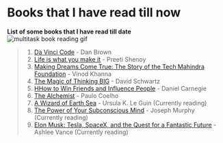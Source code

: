 # Books that I have read till now
**List of some books that I have read till date**  
![multitask book reading gif](https://media.giphy.com/media/craZZHkABpd9m/giphy.gif)
> 1. [Da Vinci Code](http://danbrown.com/the-davinci-code/) - Dan Brown 
> 2. [Life is what you make it](https://en.wikipedia.org/wiki/Life_Is_What_You_Make_It) - Preeti Shenoy
> 3. [Making Dreams Come True: The Story of the Tech Mahindra Foundation](http://journals.sagepub.com/doi/full/10.1177/2319510X15576275) - Vinod Khanna
> 4. [The Magic of Thinking BIG](http://fast24.ir/images/foot/1005.pdf) -  David Schwartz 
> 5. [HHow to Win Friends and Influence People](https://en.wikipedia.org/wiki/How_to_Win_Friends_and_Influence_People) - Daniel Carnegie 
> 6. [The Alchemist](https://www.pdfdrive.com/the-alchemist-by-paulo-coelho-e19035550.html) - Paulo Coelho
> 7. [A Wizard of Earth Sea](https://www.goodreads.com/book/show/13642.A_Wizard_of_Earthsea) - Ursula K. Le Guin (Currently reading)
> 8. [The Power of Your Subconscious Mind](https://www.law-of-attraction-haven.com/support-files/power-subconscious-mind.pdf) - Joseph Murphy (Currently reading)
> 9. [Elon Musk: Tesla, SpaceX, and the Quest for a Fantastic Future](http://v1x0r.com/downloads/Books/Elon_Musk/Ashlee%20Vance%20-%20Elon%20Musk%3B%20Tesla,%20SpaceX,%20and%20the%20Quest%20for%20a%20Fantastic%20Future.pdf) - Ashlee Vance (Currently reading)
